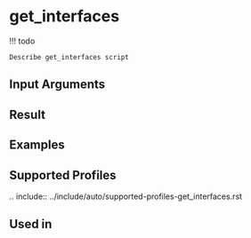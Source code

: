 

# get_interfaces


<!-- prettier-ignore -->
!!! todo

    Describe get_interfaces script


Input Arguments
---------------

Result
------

Examples
--------

Supported Profiles
------------------

.. include:: ../include/auto/supported-profiles-get_interfaces.rst

Used in
-------
